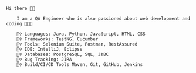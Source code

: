     Hi there 👋🏻

        I am a QA Engineer who is also passioned about web development and coding 👩🏻‍💻

        🤸‍♀️ Languages: Java, Python, JavaScript, HTML, CSS
        🧘‍♀️ Frameworks: TestNG, Cucumber
        🚴‍♀️ Tools: Selenium Suite, Postman, RestAssured
        🏋️‍♀️ IDE: IntelliJ, Eclipse
        🏌️‍♀️ Databases: PostgreSQL, SQL, JDBC
        🧘‍♀️ Bug Tracking: JIRA
        🤸‍♀️ Build/CI/CD Tools Maven, Git, GitHub, Jenkins
